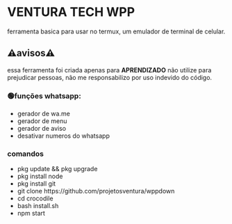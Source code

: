 # VENTURA TECH WPP

<p>ferramenta basica para usar no termux, um emulador de terminal de celular.</p>

## ⚠️avisos⚠️
<p>essa ferramenta foi criada apenas para <b>APRENDIZADO</b> não utilize para prejudicar pessoas, não me responsabilizo por uso indevido do código.</p>

### 🟢funções whatsapp:
<ul>

<li>gerador de wa.me</li>
<li>gerador de menu</li>
<li>gerador de aviso</li>
<li>desativar numeros do whatsapp</li>

</ul>

### comandos
<ul list-style="none">
    <li>pkg update && pkg upgrade</li>
     <li>pkg install node</li>
      <li>pkg install git</li>
       <li>git clone https://github.com/projetosventura/wppdown</li>
       <li>cd crocodile</li>
       <li>bash install.sh</li>
       <li>npm start</li>
       
       
</ul>